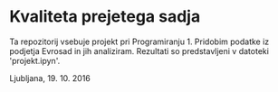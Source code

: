 ﻿# Kvaliteta prejetega sadja

Ta repozitorij vsebuje projekt pri Programiranju 1.
Pridobim podatke iz podjetja Evrosad in jih analiziram. Rezultati so predstavljeni v datoteki 'projekt.ipyn'.

Ljubljana, 19. 10. 2016

